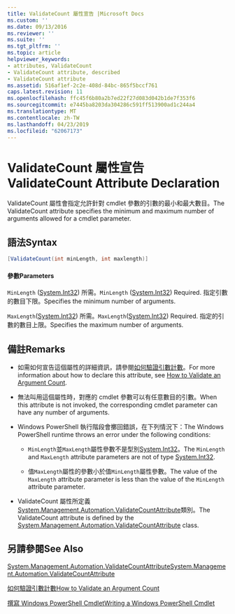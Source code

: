 ```yaml
---
title: ValidateCount 屬性宣告 |Microsoft Docs
ms.custom: ''
ms.date: 09/13/2016
ms.reviewer: ''
ms.suite: ''
ms.tgt_pltfrm: ''
ms.topic: article
helpviewer_keywords:
- attributes, ValidateCount
- ValidateCount attribute, described
- ValidateCount attribute
ms.assetid: 516af1ef-2c2e-408d-84bc-865f5bccf761
caps.latest.revision: 11
ms.openlocfilehash: ffc45f6b80a2b7ed22f27d083d042b1de7f353f6
ms.sourcegitcommit: e7445ba8203da304286c591ff513900ad1c244a4
ms.translationtype: MT
ms.contentlocale: zh-TW
ms.lasthandoff: 04/23/2019
ms.locfileid: "62067173"
---
```

# <a name="validatecount-attribute-declaration"></a><span data-ttu-id="3151b-102">ValidateCount 屬性宣告</span><span class="sxs-lookup"><span data-stu-id="3151b-102">ValidateCount Attribute Declaration</span></span>

<span data-ttu-id="3151b-103">ValidateCount 屬性會指定允許針對 cmdlet 參數的引數的最小和最大數目。</span><span class="sxs-lookup"><span data-stu-id="3151b-103">The ValidateCount attribute specifies the minimum and maximum number of arguments allowed for a cmdlet parameter.</span></span>

## <a name="syntax"></a><span data-ttu-id="3151b-104">語法</span><span class="sxs-lookup"><span data-stu-id="3151b-104">Syntax</span></span>

```csharp
[ValidateCount(int minLength, int maxlength)]
```

#### <a name="parameters"></a><span data-ttu-id="3151b-105">參數</span><span class="sxs-lookup"><span data-stu-id="3151b-105">Parameters</span></span>

<span data-ttu-id="3151b-106">`MinLength` ([System.Int32][]) 所需。</span><span class="sxs-lookup"><span data-stu-id="3151b-106">`MinLength` ([System.Int32][]) Required.</span></span> <span data-ttu-id="3151b-107">指定引數的數目下限。</span><span class="sxs-lookup"><span data-stu-id="3151b-107">Specifies the minimum number of arguments.</span></span>

<span data-ttu-id="3151b-108">`MaxLength`([System.Int32][]) 所需。</span><span class="sxs-lookup"><span data-stu-id="3151b-108">`MaxLength`([System.Int32][]) Required.</span></span> <span data-ttu-id="3151b-109">指定的引數的數目上限。</span><span class="sxs-lookup"><span data-stu-id="3151b-109">Specifies the maximum number of arguments.</span></span>

## <a name="remarks"></a><span data-ttu-id="3151b-110">備註</span><span class="sxs-lookup"><span data-stu-id="3151b-110">Remarks</span></span>

- <span data-ttu-id="3151b-111">如需如何宣告這個屬性的詳細資訊，請參閱[如何驗證引數計數][]。</span><span class="sxs-lookup"><span data-stu-id="3151b-111">For more information about how to declare this attribute, see [How to Validate an Argument Count][].</span></span>

- <span data-ttu-id="3151b-112">無法叫用這個屬性時，對應的 cmdlet 參數可以有任意數目的引數。</span><span class="sxs-lookup"><span data-stu-id="3151b-112">When this attribute is not invoked, the corresponding cmdlet parameter can have any number of arguments.</span></span>

- <span data-ttu-id="3151b-113">Windows PowerShell 執行階段會擲回錯誤，在下列情況下：</span><span class="sxs-lookup"><span data-stu-id="3151b-113">The Windows PowerShell runtime throws an error under the following conditions:</span></span>

    - <span data-ttu-id="3151b-114">`MinLength`並`MaxLength`屬性參數不是型別[System.Int32][]。</span><span class="sxs-lookup"><span data-stu-id="3151b-114">The `MinLength` and `MaxLength` attribute parameters are not of type [System.Int32][].</span></span>

    - <span data-ttu-id="3151b-115">值`MaxLength`屬性的參數小於值`MinLength`屬性參數。</span><span class="sxs-lookup"><span data-stu-id="3151b-115">The value of the `MaxLength` attribute parameter is less than the value of the `MinLength` attribute parameter.</span></span>

- <span data-ttu-id="3151b-116">ValidateCount 屬性所定義[System.Management.Automation.ValidateCountAttribute][]類別。</span><span class="sxs-lookup"><span data-stu-id="3151b-116">The ValidateCount attribute is defined by the [System.Management.Automation.ValidateCountAttribute][] class.</span></span>

## <a name="see-also"></a><span data-ttu-id="3151b-117">另請參閱</span><span class="sxs-lookup"><span data-stu-id="3151b-117">See Also</span></span>

<span data-ttu-id="3151b-118">[System.Management.Automation.ValidateCountAttribute][]</span><span class="sxs-lookup"><span data-stu-id="3151b-118">[System.Management.Automation.ValidateCountAttribute][]</span></span>

<span data-ttu-id="3151b-119">[如何驗證引數計數][]</span><span class="sxs-lookup"><span data-stu-id="3151b-119">[How to Validate an Argument Count][]</span></span>

<span data-ttu-id="3151b-120">[撰寫 Windows PowerShell Cmdlet][]</span><span class="sxs-lookup"><span data-stu-id="3151b-120">[Writing a Windows PowerShell Cmdlet][]</span></span>

[如何驗證引數計數]: how-to-validate-an-argument-count.md
[How to Validate an Argument Count]: how-to-validate-an-argument-count.md
[撰寫 Windows PowerShell Cmdlet]: writing-a-windows-powershell-cmdlet.md
[Writing a Windows PowerShell Cmdlet]: writing-a-windows-powershell-cmdlet.md

[System.Int32]: /dotnet/api/System.Int32
[System.Management.Automation.ValidateCountAttribute]: /dotnet/api/System.Management.Automation.ValidateCountAttribute

